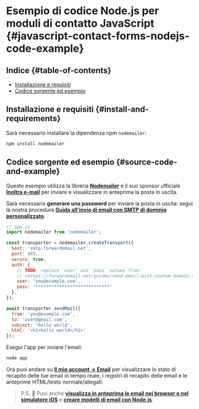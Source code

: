 # Esempio di codice Node.js per moduli di contatto JavaScript {#javascript-contact-forms-nodejs-code-example}

## Indice {#table-of-contents}

* [Installazione e requisiti](#install-and-requirements)
* [Codice sorgente ed esempio](#source-code-and-example)

## Installazione e requisiti {#install-and-requirements}

Sarà necessario installare la dipendenza npm `nodemailer`:

```sh
npm install nodemailer
```

## Codice sorgente ed esempio {#source-code-and-example}

Questo esempio utilizza la libreria **[Nodemailer](https://github.com/nodemailer/nodemailer)** e il suo sponsor ufficiale **[Inoltra e-mail](https://forwardemail.net)** per inviare e visualizzare in anteprima la posta in uscita.

Sarà necessario <strong class="text-success"><i class="fa fa-key"></i>generare una password</strong> per inviare la posta in uscita: segui la nostra procedura **[Guida all'invio di email con SMTP di dominio personalizzato](/guides/send-email-with-custom-domain-smtp)**.

<!-- https://github.com/nodemailer/nodemailer-web/pull/22 -->

```js
// app.js
import nodemailer from 'nodemailer';

const transporter = nodemailer.createTransport({
  host: 'smtp.forwardemail.net',
  port: 465,
  secure: true,
  auth: {
    // TODO: replace `user` and `pass` values from:
    // <https://forwardemail.net/guides/send-email-with-custom-domain-smtp>
    user: 'you@example.com',
    pass: '****************************'
  },
});

await transporter.sendMail({
  from: 'you@example.com',
  to: 'user@gmail.com',
  subject: 'hello world',
  html: '<h1>hello world</h1>'
});
```

Esegui l'app per inviare l'email:

```sh
node app
```

Ora puoi andare su **[Il mio account → Email](/my-account/emails)** per visualizzare lo stato di recapito delle tue email in tempo reale, i registri di recapito delle email e le anteprime HTML/testo normale/allegati.

> P.S. :tada: Puoi anche **[visualizza in anteprima le email nei browser e nel simulatore iOS](/docs/test-preview-email-rendering-browsers-ios-simulator)** e **[creare modelli di email con Node.js](/docs/send-emails-with-node-js-javascript)**.